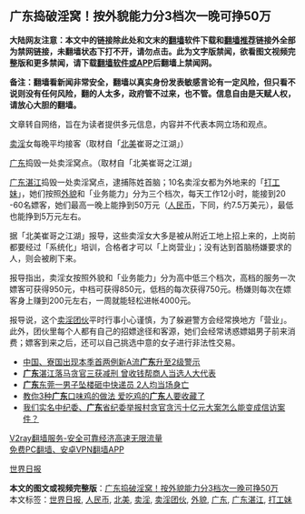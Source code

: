  <h2>广东捣破淫窝！按外貌能力分3档次一晚可挣50万</h2> <p class="notice"><b>大陆网友注意：本文中的链接除此处和文末的<a href="https://github.com/bannedbook/fanqiang" >翻墙</a>软件下载和<a href="https://github.com/killgcd/justmysocks/blob/master/README.md">翻墙推荐</a>链接外全部为禁网链接，未翻墙状态下打不开，请勿点击。此为文字版禁闻，欲看图文视频完整版和更多禁闻，请下载<a href="https://github.com/bannedbook/fanqiang">翻墙软件或APP</a>后翻墙上禁闻网。</p><p>备注：翻墙看新闻非常安全，翻墙以真实身份发表敏感言论有一定风险，但只看不说则没有任何风险，翻的人太多，政府管不过来，也不管。信息自由是天赋人权，请放心大胆的翻墙。</b></p>  <div class="entry"> <p>文章转自网络，旨在为读者提供多元信息，内容并不代表本网立场和观点。</p> <p><a href="https://www.bannedbook.org/bnews/tag/%e5%8d%96%e6%b7%ab/" class="st_tag internal_tag" rel="tag" title="标签 卖淫 下的日志">卖淫</a>女每晚平均接客（取材自「<a href="https://www.bannedbook.org/bnews/tag/%e5%8c%97%e7%be%8e/" class="st_tag internal_tag" rel="tag" title="标签 北美 下的日志">北美</a>崔哥之江湖」）</p> <p><a href="https://www.bannedbook.org/bnews/tag/%e5%b9%bf%e4%b8%9c/" class="st_tag internal_tag" rel="tag" title="标签 广东 下的日志">广东</a>捣毁一处卖淫窝点。（取材自「北美崔哥之江湖」</p> <p><a href="https://www.bannedbook.org/bnews/tag/%e5%b9%bf%e4%b8%9c%e6%b9%9b%e6%b1%9f/" class="st_tag internal_tag" rel="tag" title="标签 广东湛江 下的日志">广东湛江</a>捣毁一处卖淫窝点，逮捕陈姓首脑；10名卖淫女都为外地来的「<a href="https://www.bannedbook.org/bnews/tag/%e6%89%93%e5%b7%a5%e5%a6%b9/" class="st_tag internal_tag" rel="tag" title="标签 打工妹 下的日志">打工妹</a>」，她们按照<a href="https://www.bannedbook.org/bnews/tag/%E5%A4%96%E8%B2%8C/" class="st_tag internal_tag" rel="tag" title="标签 外貌 下的日志">外貌</a>和「业务能力」分为三个档次，每天工作12小时，能接到20 -60名嫖客，她们最高一晚上能挣到50万元（<a href="https://www.bannedbook.org/bnews/tag/%e4%ba%ba%e6%b0%91%e5%b8%81/" class="st_tag internal_tag" rel="tag" title="标签 人民币 下的日志">人民币</a>，下同，约7.5万美元），最低也能挣到5万元左右。</p>  <p>据「北美崔哥之江湖」报导，这些卖淫女大多是被从附近工地上招上来的，上岗前都要经过「系统化」培训，合格者才可以「上岗营业」；没有达到首脑杨嫌要求的人，则会被刷下来。</p> <p>报导指出，卖淫女按照外貌和「业务能力」分为高中低三个档次，高档的服务一次嫖客可获得950元，中档可获得850元，低档的每次获得750元。杨嫌则每次在嫖客身上赚到200元左右，一周就能轻松进帐4000元。</p> <p>报导说，这个<a href="https://www.bannedbook.org/bnews/tag/%e5%8d%96%e6%b7%ab%e5%9b%a2%e4%bc%99/" class="st_tag internal_tag" rel="tag" title="标签 卖淫团伙 下的日志">卖淫团伙</a>平时行事小心谨慎，为了躲避警方会经常换地方「营业」。此外，团伙里每个人都有自己的招嫖途径和客源，她们会经常诱惑嫖娼男子前来消费；嫖客到来之后，还可以自己挑选中意的女子进行非法性交易。</p> <ul class='op-related-articles' title='相关阅读'> <li><a href='https://www.bannedbook.org/bnews/baitai/20201111/1429484.html' target='_blank'>中国、寮国出现本季首两例新A流<b>广东</b>升至2级警示</a></li> <li><a href='https://www.bannedbook.org/bnews/baitai/20201107/1427456.html' target='_blank'><b>广东</b>湛江落马贪官三获减刑 曾收钱帮商人当选人大代表</a></li> <li><a href='https://www.bannedbook.org/bnews/baitai/20201107/1427230.html' target='_blank'><b>广东</b>东莞一男子坠楼砸中快递员 2人均当场身亡</a></li> <li><a href='https://www.bannedbook.org/bnews/lifebaike/20201106/1426606.html' target='_blank'>教你3种<b>广东</b>口味鸡的做法 爱吃鸡的<b>广东</b>人要收藏了</a></li> <li><a href='https://www.bannedbook.org/bnews/baitai/20201105/1426440.html' target='_blank'>我们实名中纪委、<b>广东</b>省纪委举报村贪官贪污十亿元大案怎么能变成信访案件？</a></li> </ul> <p class="texttj"> <a href="https://www.bannedbook.org/forum23/topic22702.html" target="_blank">V2ray翻墙服务-安全可靠经济高速无限流量</a><br/> <a href="https://github.com/bannedbook/fanqiang/wiki/%E7%A6%81%E9%97%BB%E7%BD%91%E5%AE%89%E5%8D%93%E7%BF%BB%E5%A2%99%E6%96%B0%E9%97%BBAPP" target="_blank">免费PC翻墙、安卓VPN翻墙APP</a></p><p><a href="https://www.bannedbook.org/bnews/tag/%e4%b8%96%e7%95%8c%e6%97%a5%e6%8a%a5/" class="st_tag internal_tag" rel="tag" title="标签 世界日报 下的日志">世界日报</a></p> <a name='sharetosocial'></a>       <div><b>本文的图文或视频完整版</b>：<a href='https://www.bannedbook.org/bnews/baitai/20201113/1430610.html'>广东捣破淫窝！按外貌能力分3档次一晚可挣50万</a></div>  </div><!--END ENTRY--> <div class="postfooter"> <div>本文标签：<a href="https://www.bannedbook.org/bnews/tag/%e4%b8%96%e7%95%8c%e6%97%a5%e6%8a%a5/" rel="tag">世界日报</a>, <a href="https://www.bannedbook.org/bnews/tag/%e4%ba%ba%e6%b0%91%e5%b8%81/" rel="tag">人民币</a>, <a href="https://www.bannedbook.org/bnews/tag/%e5%8c%97%e7%be%8e/" rel="tag">北美</a>, <a href="https://www.bannedbook.org/bnews/tag/%e5%8d%96%e6%b7%ab/" rel="tag">卖淫</a>, <a href="https://www.bannedbook.org/bnews/tag/%e5%8d%96%e6%b7%ab%e5%9b%a2%e4%bc%99/" rel="tag">卖淫团伙</a>, <a href="https://www.bannedbook.org/bnews/tag/%E5%A4%96%E8%B2%8C/" rel="tag">外貌</a>, <a href="https://www.bannedbook.org/bnews/tag/%e5%b9%bf%e4%b8%9c/" rel="tag">广东</a>, <a href="https://www.bannedbook.org/bnews/tag/%e5%b9%bf%e4%b8%9c%e6%b9%9b%e6%b1%9f/" rel="tag">广东湛江</a>, <a href="https://www.bannedbook.org/bnews/tag/%e6%89%93%e5%b7%a5%e5%a6%b9/" rel="tag">打工妹</a></div>  </div><!--END POSTFOOTER--> 